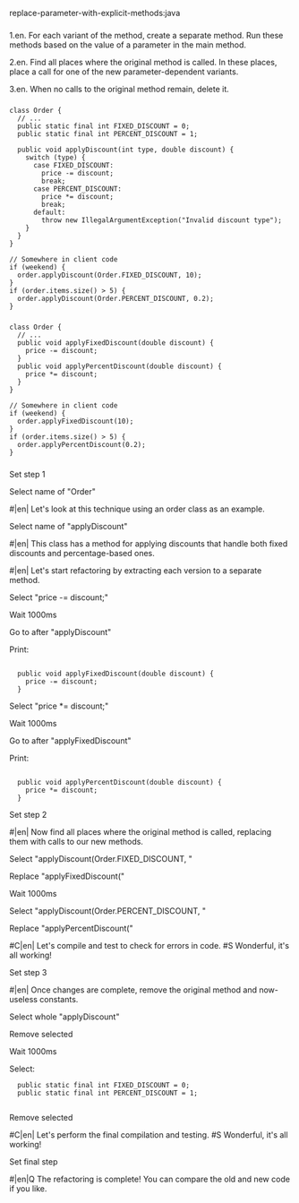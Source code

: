 replace-parameter-with-explicit-methods:java

###

1.en. For each variant of the method, create a separate method. Run these methods based on the value of a parameter in the main method.


2.en. Find all places where the original method is called. In these places, place a call for one of the new parameter-dependent variants.


3.en. When no calls to the original method remain, delete it.




###

```
class Order {
  // ...
  public static final int FIXED_DISCOUNT = 0;
  public static final int PERCENT_DISCOUNT = 1;

  public void applyDiscount(int type, double discount) {
    switch (type) {
      case FIXED_DISCOUNT:
        price -= discount;
        break;
      case PERCENT_DISCOUNT:
        price *= discount;
        break;
      default:
        throw new IllegalArgumentException("Invalid discount type");
    }
  }
}

// Somewhere in client code
if (weekend) {
  order.applyDiscount(Order.FIXED_DISCOUNT, 10);
}
if (order.items.size() > 5) {
  order.applyDiscount(Order.PERCENT_DISCOUNT, 0.2);
}
```

###

```
class Order {
  // ...
  public void applyFixedDiscount(double discount) {
    price -= discount;
  }
  public void applyPercentDiscount(double discount) {
    price *= discount;
  }
}

// Somewhere in client code
if (weekend) {
  order.applyFixedDiscount(10);
}
if (order.items.size() > 5) {
  order.applyPercentDiscount(0.2);
}
```

###

Set step 1

Select name of "Order"


#|en| Let's look at this technique using an order class as an example.


Select name of "applyDiscount"


#|en| This class has a method for applying discounts that handle both fixed discounts and percentage-based ones.



#|en| Let's start refactoring by extracting each version to a separate method.


Select "price -= discount;"

Wait 1000ms

Go to after "applyDiscount"

Print:
```

  public void applyFixedDiscount(double discount) {
    price -= discount;
  }
```

Select "price *= discount;"

Wait 1000ms

Go to after "applyFixedDiscount"

Print:
```

  public void applyPercentDiscount(double discount) {
    price *= discount;
  }
```

Set step 2


#|en| Now find all places where the original method is called, replacing them with calls to our new methods.


Select "applyDiscount(Order.FIXED_DISCOUNT, "

Replace "applyFixedDiscount("

Wait 1000ms

Select "applyDiscount(Order.PERCENT_DISCOUNT, "

Replace "applyPercentDiscount("


#C|en| Let's compile and test to check for errors in code.
#S Wonderful, it's all working!


Set step 3


#|en| Once changes are complete, remove the original method and now-useless constants.


Select whole "applyDiscount"

Remove selected

Wait 1000ms

Select:
```
  public static final int FIXED_DISCOUNT = 0;
  public static final int PERCENT_DISCOUNT = 1;


```
Remove selected


#C|en| Let's perform the final compilation and testing.
#S Wonderful, it's all working!


Set final step


#|en|Q The refactoring is complete! You can compare the old and new code if you like.
